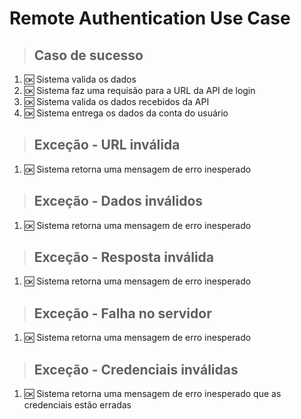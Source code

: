 # Remote Authentication Use Case

> ## Caso de sucesso
1. :ok: Sistema valida os dados
2. :ok: Sistema faz uma requisão para a URL da API de login
3. :ok: Sistema valida os dados recebidos da API
4. :ok: Sistema entrega os dados da conta do usuário

> ## Exceção - URL inválida
1. :ok: Sistema retorna uma mensagem de erro inesperado

> ## Exceção - Dados inválidos
1. :ok: Sistema retorna uma mensagem de erro inesperado

> ## Exceção - Resposta inválida
1. :ok: Sistema retorna uma mensagem de erro inesperado

> ## Exceção - Falha no servidor
1. :ok: Sistema retorna uma mensagem de erro inesperado

> ## Exceção - Credenciais inválidas
1. :ok: Sistema retorna uma mensagem de erro inesperado que as credenciais estão erradas